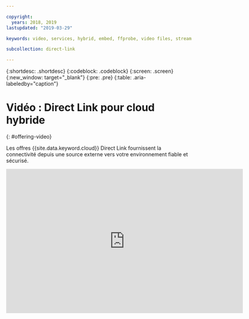 ```yaml
---

copyright:
  years: 2018, 2019
lastupdated: "2019-03-29"

keywords: video, services, hybrid, embed, ffprobe, video files, stream

subcollection: direct-link

---
```


{:shortdesc: .shortdesc}
{:codeblock: .codeblock}
{:screen: .screen}
{:new_window: target="_blank"}
{:pre: .pre}
{:table: .aria-labeledby="caption"}

# Vidéo : Direct Link pour cloud hybride
{: #offering-video}

Les offres {{site.data.keyword.cloud}} Direct Link fournissent la connectivité depuis une source externe vers votre environnement fiable et sécurisé.

<p>
  <div class="embed-responsive embed-responsive-16by9">
    <iframe class="embed-responsive-item" id="youtubeplayer" type="text/html" title="direct-link-connect-video" width="640" height="390" src="https://www.youtube.com/embed/ZRY2LPJREQw?rel=0" frameborder="0" webkitallowfullscreen mozallowfullscreen allowfullscreen> </iframe>
  </div>
</p>

